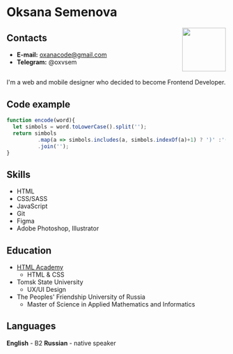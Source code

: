 # Oksana Semenova
<img align="right" width="100" height="100" src="/images/photo.png">

## Contacts
* **E-mail:** oxanacode@gmail.com
* **Telegram:** @oxvsem

##
I'm a web and mobile designer who decided to become Frontend Developer.  

## Code example
```javascript
function encode(word){  
  let simbols = word.toLowerCase().split(''); 
  return simbols
          .map(a => simbols.includes(a, simbols.indexOf(a)+1) ? ')' :'(')
          .join('');
}
```
## Skills
* HTML
* CSS/SASS
* JavaScript
* Git
* Figma
* Adobe Photoshop, Illustrator

## Education
* [HTML Academy](https://htmlacademy.ru/study)
    * HTML & CSS
* Tomsk State University
    * UX/UI Design
* The Peoples' Friendship University of Russia
    * Master of Science in Applied Mathematics and Informatics

## Languages
**English** - B2
**Russian** - native speaker
